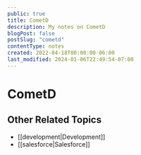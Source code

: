 ```yaml
---
public: true
title: CometD
description: My notes on CometD
blogPost: false
postSlug: "cometd"
contentType: notes
created: 2022-04-18T00:00:00-06:00
last_modified: 2024-01-06T22:49:54-07:00
---
```


# CometD

## Other Related Topics

- [[development|Development]]
- [[salesforce|Salesforce]]
